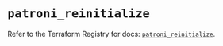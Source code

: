 # `patroni_reinitialize`

Refer to the Terraform Registry for docs: [`patroni_reinitialize`](https://registry.terraform.io/providers/ferlab-ste-justine/patroni/0.1.1/docs/resources/reinitialize).
